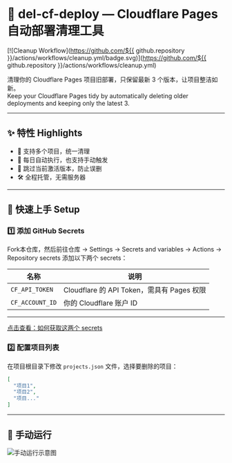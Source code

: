 # 🧹 del-cf-deploy — Cloudflare Pages 自动部署清理工具

[![Cleanup Workflow](https://github.com/${{ github.repository }}/actions/workflows/cleanup.yml/badge.svg)](https://github.com/${{ github.repository }}/actions/workflows/cleanup.yml)

清理你的 Cloudflare Pages 项目旧部署，只保留最新 3 个版本，让项目整洁如新。  
Keep your Cloudflare Pages tidy by automatically deleting older deployments and keeping only the latest 3.

---

## ✨ 特性 Highlights

- 🔁 支持多个项目，统一清理
- 🧹 每日自动执行，也支持手动触发
- 🔐 跳过当前激活版本，防止误删
- 🛠️ 全程托管，无需服务器

---

## 🚀 快速上手 Setup

### 1️⃣ 添加 GitHub Secrets

Fork本仓库，然后前往仓库 → Settings → Secrets and variables → Actions → Repository secrets 添加以下两个 secrets：

| 名称             | 说明                                |
|------------------|-------------------------------------|
| `CF_API_TOKEN`   | Cloudflare 的 API Token，需具有 Pages 权限 |
| `CF_ACCOUNT_ID`  | 你的 Cloudflare 账户 ID               |

---
[点击查看：如何获取这两个 secrets](https://wobshare.us.kg/del-cf-deploy)

### 2️⃣ 配置项目列表

在项目根目录下修改 `projects.json` 文件，选择要删除的项目：

```json
[
  "项目1",
  "项目2",
  "项目..."
]
```

---

## 🔰 手动运行

![手动运行示意图](https://gcore.jsdelivr.net/gh/wob-21/Cloud-storage@main/image/34.png)
